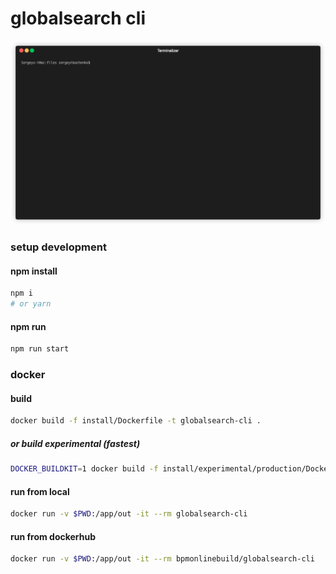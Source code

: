 # globalsearch cli

![example](demo1.gif "example")

### setup development 

#### npm install

```bash
npm i
# or yarn
```

#### npm run

```bash
npm run start
```

### docker 

#### build

```bash
docker build -f install/Dockerfile -t globalsearch-cli .
```

##### or build experimental (fastest)

```bash
DOCKER_BUILDKIT=1 docker build -f install/experimental/production/Dockerfile -t globalsearch-cli .
```

#### run from local

```bash
docker run -v $PWD:/app/out -it --rm globalsearch-cli
```

#### run from dockerhub

```bash
docker run -v $PWD:/app/out -it --rm bpmonlinebuild/globalsearch-cli
```
